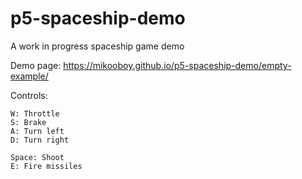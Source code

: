 # p5-spaceship-demo
A work in progress spaceship game demo 

Demo page: https://mikooboy.github.io/p5-spaceship-demo/empty-example/

Controls:
```
W: Throttle
S: Brake
A: Turn left
D: Turn right

Space: Shoot
E: Fire missiles
```
